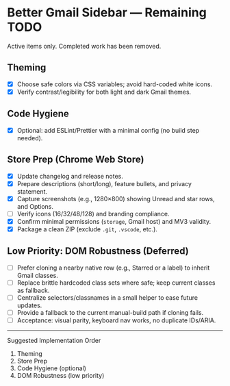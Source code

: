 # Better Gmail Sidebar — Remaining TODO

Active items only. Completed work has been removed.

## Theming
- [x] Choose safe colors via CSS variables; avoid hard-coded white icons.
- [x] Verify contrast/legibility for both light and dark Gmail themes.

## Code Hygiene
- [x] Optional: add ESLint/Prettier with a minimal config (no build step needed).

## Store Prep (Chrome Web Store)
- [x] Update changelog and release notes.
- [x] Prepare descriptions (short/long), feature bullets, and privacy statement.
- [x] Capture screenshots (e.g., 1280×800) showing Unread and star rows, and Options.
- [ ] Verify icons (16/32/48/128) and branding compliance.
- [x] Confirm minimal permissions (`storage`, Gmail host) and MV3 validity.
- [x] Package a clean ZIP (exclude `.git`, `.vscode`, etc.).

## Low Priority: DOM Robustness (Deferred)
- [ ] Prefer cloning a nearby native row (e.g., Starred or a label) to inherit Gmail classes.
- [ ] Replace brittle hardcoded class sets where safe; keep current classes as fallback.
- [ ] Centralize selectors/classnames in a small helper to ease future updates.
- [ ] Provide a fallback to the current manual-build path if cloning fails.
- [ ] Acceptance: visual parity, keyboard nav works, no duplicate IDs/ARIA.

---

Suggested Implementation Order
1. Theming
2. Store Prep
3. Code Hygiene (optional)
4. DOM Robustness (low priority)
